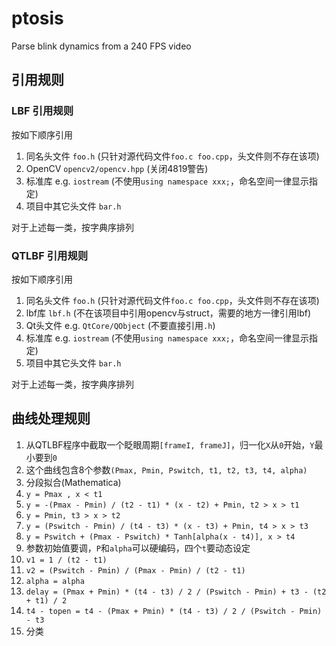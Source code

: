 # ptosis

Parse blink dynamics from a 240 FPS video

## 引用规则

### LBF 引用规则

按如下顺序引用

1. 同名头文件 `foo.h` (只针对源代码文件`foo.c foo.cpp`，头文件则不存在该项)
1. OpenCV `opencv2/opencv.hpp` (关闭4819警告)
1. 标准库 e.g. `iostream` (不使用`using namespace xxx;`，命名空间一律显示指定)
1. 项目中其它头文件 `bar.h`

对于上述每一类，按字典序排列

### QTLBF 引用规则

按如下顺序引用

1. 同名头文件 `foo.h` (只针对源代码文件`foo.c foo.cpp`，头文件则不存在该项)
1. lbf库 `lbf.h` (不在该项目中引用opencv与struct，需要的地方一律引用lbf)
1. Qt头文件 e.g. `QtCore/QObject` (不要直接引用`.h`)
1. 标准库 e.g. `iostream` (不使用`using namespace xxx;`，命名空间一律显示指定)
1. 项目中其它头文件 `bar.h`

对于上述每一类，按字典序排列

## 曲线处理规则

1. 从QTLBF程序中截取一个眨眼周期`[frameI, frameJ]`，归一化`X`从`0`开始，`Y`最小要到`0`
1. 这个曲线包含8个参数`(Pmax, Pmin, Pswitch, t1, t2, t3, t4, alpha)`
1. 分段拟合(Mathematica)
1. `y = Pmax , x < t1`
1. `y = -(Pmax - Pmin) / (t2 - t1) * (x - t2) + Pmin, t2 > x > t1`
1. `y = Pmin, t3 > x > t2`
1. `y = (Pswitch - Pmin) / (t4 - t3) * (x - t3) + Pmin, t4 > x > t3`
1. `y = Pswitch + (Pmax - Pswitch) * Tanh[alpha(x - t4)], x > t4`
1. 参数初始值要调，`P`和`alpha`可以硬编码，四个`t`要动态设定
1. `v1 = 1 / (t2 - t1)`
1. `v2 = (Pswitch - Pmin) / (Pmax - Pmin) / (t2 - t1)`
1. `alpha = alpha`
1. `delay = (Pmax + Pmin) * (t4 - t3) / 2 / (Pswitch - Pmin) + t3 - (t2 + t1) / 2`
1. `t4 - topen = t4 - (Pmax + Pmin) * (t4 - t3) / 2 / (Pswitch - Pmin) - t3`
1. 分类
